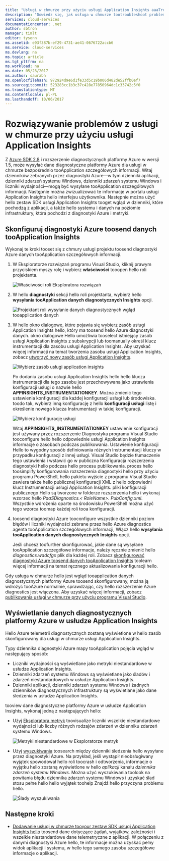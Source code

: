 ```yaml
---
title: "Usługi w chmurze przy użyciu usługi Application Insights aaaTroubleshoot | Dokumentacja firmy Microsoft"
description: "Dowiedz się, jak usługa w chmurze tootroubleshoot problemy przy użyciu usługi Application Insights tooprocess danych z diagnostyki Azure."
services: cloud-services
documentationcenter: .net
author: sbtron
manager: timlt
editor: tysonn
ms.assetid: e93f387b-ef29-4731-ae41-0676722accb6
ms.service: cloud-services
ms.devlang: na
ms.topic: article
ms.tgt_pltfrm: na
ms.workload: na
ms.date: 05/23/2017
ms.author: saurabh
ms.openlocfilehash: 972924d9e6d1fe33d5c19b006d482de52ffb0ef7
ms.sourcegitcommit: 523283cc1b3c37c428e77850964dc1c33742c5f0
ms.translationtype: MT
ms.contentlocale: pl-PL
ms.lasthandoff: 10/06/2017
---
```

# <a name="troubleshoot-cloud-services-using-application-insights"></a>Rozwiązywanie problemów z usługi w chmurze przy użyciu usługi Application Insights
Z [Azure SDK 2.8](https://azure.microsoft.com/downloads/) i rozszerzenie diagnostycznych platformy Azure w wersji 1.5, może wysyłać dane diagnostyczne platformy Azure dla usługi w chmurze bezpośrednio tooApplication szczegółowych informacji. Witaj dzienników zebranych przez diagnostyki Azure&mdash;w tym dzienniki aplikacji, dzienniki zdarzeń systemu Windows, dzienniki zdarzeń systemu Windows i liczniki wydajności&mdash;mogą być wysyłane tooApplication szczegółowych informacji. Następnie można zwizualizować te informacje w portalu usługi Application Insights hello interfejsu użytkownika. Następnie można użyć hello zestaw SDK usługi Application Insights tooget wgląd w dzienniki, które pochodzą z aplikacji, a także hello systemu i danych na poziomie infrastruktury, która pochodzi z diagnostyki Azure i metryki.

## <a name="configure-azure-diagnostics-toosend-data-tooapplication-insights"></a>Skonfiguruj diagnostyki Azure toosend danych tooApplication Insights
Wykonaj te kroki tooset się z chmury usługi projektu toosend diagnostyki Azure danych tooApplication szczegółowych informacji.

1. W Eksploratorze rozwiązań programu Visual Studio, kliknij prawym przyciskiem myszy rolę i wybierz **właściwości** tooopen hello roli projektanta.

    ![Właściwości roli Eksploratora rozwiązań][1]

2. W hello **diagnostyki** sekcji hello roli projektanta, wybierz hello **wysyłania tooApplication danych diagnostycznych Insights** opcji.

    ![Projektant roli wysyłanie danych diagnostycznych wgląd tooapplication danych][2]

3. W hello okno dialogowe, które pojawia się wybierz zasób usługi Application Insights hello, który ma toosend hello Azure diagnostyki danych. okno dialogowe Hello umożliwia tooselect istniejący zasób usługi Application Insights z subskrypcji lub toomanually określ klucz instrumentacji dla zasobu usługi Application Insights. Aby uzyskać więcej informacji na temat tworzenia zasobu usługi Application Insights, zobacz [utworzyć nowy zasób usługi Application Insights](../application-insights/app-insights-create-new-resource.md).

    ![Wybierz zasób usługi application insights][3]

    Po dodaniu zasobu usługi Application Insights hello hello klucza instrumentacji dla tego zasobu jest przechowywana jako ustawienia konfiguracji usługi o nazwie hello **APPINSIGHTS_INSTRUMENTATIONKEY**. Można zmienić tego ustawienia konfiguracji dla każdej konfiguracji usługi lub środowiska. toodo tak, wybierz inną konfigurację z hello **konfiguracji usługi** listę i określenie nowego klucza Instrumentacji w takiej konfiguracji.

    ![Wybierz konfigurację usługi][4]

    Witaj **APPINSIGHTS_INSTRUMENTATIONKEY** ustawienie konfiguracji jest używany przez rozszerzenie Diagnostyka programu Visual Studio tooconfigure hello hello odpowiednie usługi Application Insights informacje o zasobach podczas publikowania. Ustawienie konfiguracji Hello to wygodny sposób definiowania różnych Instrumentacji kluczy w przypadku konfiguracji z innej usługi. Visual Studio będzie tłumaczenie tego ustawienia i wstawić go w publiczna Konfiguracja rozszerzenia diagnostyki hello podczas hello procesu publikowania. proces hello toosimplify konfigurowania rozszerzenia diagnostyki hello przy użyciu programu PowerShell, hello pakietu wyjście z programu Visual Studio zawiera także hello publicznej konfiguracji XML z hello odpowiedni klucz Instrumentacji usługi Application Insights. pliki konfiguracji publicznego Hello są tworzone w folderze rozszerzenia hello i wykonaj wzorzec hello *PaaSDiagnostics.&lt; RoleName&gt;. PubConfig.xml*. Wszystkie wdrożenia oparte na środowisku PowerShell można użyć tego wzorca toomap każdej roli tooa konfiguracji.

4) toosend diagnostyki Azure tooconfigure wszystkie dzienniki poziom błędów i liczniki wydajności zebrane przez hello Azure diagnostics agenta tooApplication szczegółowych informacji, Włącz hello **wysyłania tooApplication danych diagnostycznych Insights** opcji. 

    Jeśli chcesz toofurther skonfigurować, jakie dane są wysyłane tooApplication szczegółowe informacje, należy ręcznie zmienić hello *diagnostics.wadcfgx* plik dla każdej roli. Zobacz [skonfigurować diagnostyki Azure toosend danych tooApplication Insights](#configure-azure-diagnostics-to-send-data-to-application-insights) toolearn więcej informacji na temat ręcznego aktualizowania konfiguracji hello.

Gdy usługa w chmurze hello jest wgląd tooapplication danych diagnostycznych platformy Azure toosend skonfigurowany, można ją wdrożyć tooAzure normalnie, sprawdzając, czy hello rozszerzenie Azure diagnostics jest włączona. Aby uzyskać więcej informacji, zobacz [publikowania usługi w chmurze przy użyciu programu Visual Studio](../vs-azure-tools-publishing-a-cloud-service.md).  

## <a name="viewing-azure-diagnostics-data-in-application-insights"></a>Wyświetlanie danych diagnostycznych platformy Azure w usłudze Application Insights
Hello Azure telemetrii diagnostycznych zostaną wyświetlone w hello zasób skonfigurowany dla usługi w chmurze usługi Application Insights.

Typy dziennika diagnostyki Azure mapy tooApplication pojęcia wgląd w następujący sposób:

* Liczniki wydajności są wyświetlane jako metryki niestandardowe w usłudze Application Insights.
* Dzienniki zdarzeń systemu Windows są wyświetlane jako śladów i zdarzeń niestandardowych w usłudze Application Insights.
* Dzienniki aplikacji, dzienniki zdarzeń systemu Windows i żadnych dzienników diagnostycznych infrastruktury są wyświetlane jako dane śledzenia w usłudze Application Insights.

tooview dane diagnostyczne platformy Azure w usłudze Application Insights, wykonaj jedną z następujących hello:

* Użyj [Eksploratora metryk](../application-insights/app-insights-metrics-explorer.md) toovisualize liczniki wszelkie niestandardowe wydajności lub liczby różnych rodzajów zdarzeń w dzienniku zdarzeń systemu Windows.

    ![Metryki niestandardowe w Eksploratorze metryk][5]

* Użyj [wyszukiwania](../application-insights/app-insights-diagnostic-search.md) toosearch między dzienniki śledzenia hello wysyłane przez diagnostyki Azure. Na przykład, jeśli wystąpił nieobsługiwany wyjątek spowodował hello roli toocrash i odtworzenia, informacje o wyjątku hello zostaną wyświetlone w hello *aplikacji* kanału *dziennika zdarzeń systemu Windows*. Można użyć wyszukiwania toolook na powitania błędu dziennika zdarzeń systemu Windows i uzyskać ślad stosu pełne hello hello wyjątek toohelp Znajdź hello przyczyna problemu hello.

    ![Ślady wyszukiwania][6]

## <a name="next-steps"></a>Następne kroki
* [Dodawanie usługi w chmurze tooyour zestaw SDK usługi Application Insights hello](../application-insights/app-insights-cloudservices.md) toosend dane dotyczące żądań, wyjątków, zależności i wszelkie niestandardowe dane telemetryczne z aplikacji. W połączeniu z danymi diagnostyki Azure hello, te informacje można uzyskać pełny widok aplikacji i systemu, w hello tego samego zasobu szczegółowe informacje o aplikacji.  

<!--Image references-->
[1]: ./media/cloud-services-dotnet-diagnostics-applicationinsights/solution-explorer-properties.png
[2]: ./media/cloud-services-dotnet-diagnostics-applicationinsights/role-designer-sendtoappinsights.png
[3]: ./media/cloud-services-dotnet-diagnostics-applicationinsights/select-appinsights-resource.png
[4]: ./media/cloud-services-dotnet-diagnostics-applicationinsights/role-designer-appinsights-serviceconfig.png
[5]: ./media/cloud-services-dotnet-diagnostics-applicationinsights/metrics-explorer-custom-metrics.png
[6]: ./media/cloud-services-dotnet-diagnostics-applicationinsights/search-windowseventlog-error.png
